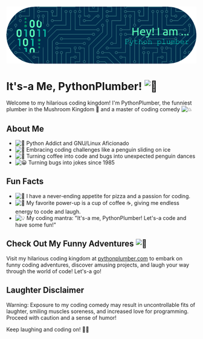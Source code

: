 <p align="center">
  <img src="https://github.com/PythonPlumber/PythonPlumber/blob/c4016b02956e36e42e50adbf7b17c9d41dbf1a2b/img/github-header-image.png">
  <br>
</p>

# It's-a Me, PythonPlumber! <img src="https://fonts.gstatic.com/s/e/notoemoji/latest/1f37b/512.gif" alt="🍻" width="32" height="32">

Welcome to my hilarious coding kingdom! I'm PythonPlumber, the funniest plumber in the Mushroom Kingdom 🍄 and a master of coding comedy <img src="https://fonts.gstatic.com/s/e/notoemoji/latest/1f4a5/512.gif" alt="💥" width="13" height="13">

## About Me

- <img src="https://fonts.gstatic.com/s/e/notoemoji/latest/1f40d/512.gif" alt="🐍" width="15" height="15"> Python Addict and GNU/Linux Aficionado
- <img src="https://fonts.gstatic.com/s/e/notoemoji/latest/1f31f/512.gif" alt="🌟" width="15" height="15"> Embracing coding challenges like a penguin sliding on ice
- <img src="https://fonts.gstatic.com/s/e/notoemoji/latest/1f389/512.gif" alt="🎉" width="15" height="15"> Turning coffee into code and bugs into unexpected penguin dances
- <img src="https://fonts.gstatic.com/s/e/notoemoji/latest/1f600/512.gif" alt="😀" width="15" height="15"> Turning bugs into jokes since 1985

## Fun Facts

- <img src="https://fonts.gstatic.com/s/e/notoemoji/latest/1f37f/512.gif" alt="🍿" width="15" height="15"> I have a never-ending appetite for pizza and a passion for coding.
- <img src="https://fonts.gstatic.com/s/e/notoemoji/latest/1f31f/512.gif" alt="🌟" width="15" height="15"> My favorite power-up is a cup of coffee ☕️, giving me endless energy to code and laugh.
- <img src="https://fonts.gstatic.com/s/e/notoemoji/latest/1f4a1/512.gif" alt="💡" width="15" height="15"> My coding mantra: "It's-a me, PythonPlumber! Let's-a code and have some fun!"

## Check Out My Funny Adventures <img src="https://fonts.gstatic.com/s/e/notoemoji/latest/1f377/512.gif" alt="🍷" width="32" height="32">

Visit my hilarious coding kingdom at [pythonplumber.com](https://pythonplumber.com/) to embark on funny coding adventures, discover amusing projects, and laugh your way through the world of code! Let's-a go!

## Laughter Disclaimer

Warning: Exposure to my coding comedy may result in uncontrollable fits of laughter, smiling muscles soreness, and increased love for programming. Proceed with caution and a sense of humor!

Keep laughing and coding on! 🎉🍌
